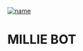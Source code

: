 [![name](https://www.herokucdn.com/deploy/button.svg)](https://heroku.com/deploy?template=Link)

# MILLIE BOT

